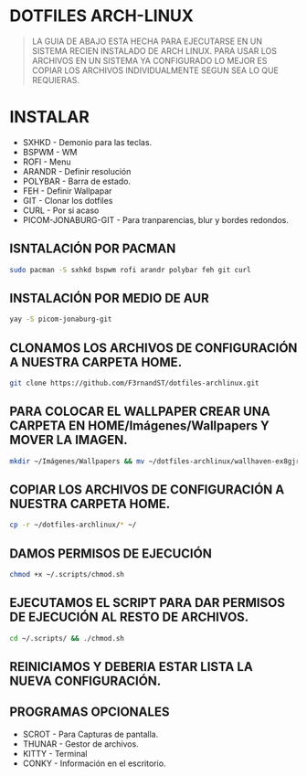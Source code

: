 # DOTFILES ARCH-LINUX


> LA GUIA DE ABAJO ESTA HECHA PARA EJECUTARSE EN UN SISTEMA RECIEN INSTALADO DE ARCH LINUX.
> PARA USAR LOS ARCHIVOS EN UN SISTEMA YA CONFIGURADO LO MEJOR ES COPIAR LOS ARCHIVOS INDIVIDUALMENTE SEGUN SEA LO QUE REQUIERAS.

# INSTALAR
- SXHKD - Demonio para las teclas.
- BSPWM - WM
- ROFI - Menu
- ARANDR - Definir resolución
- POLYBAR - Barra de estado.
- FEH - Definir Wallpapar
- GIT - Clonar los dotfiles
- CURL - Por si acaso
- PICOM-JONABURG-GIT - Para tranparencias, blur y bordes redondos.

## ISNTALACIÓN POR PACMAN

```bash
sudo pacman -S sxhkd bspwm rofi arandr polybar feh git curl
```

## INSTALACIÓN POR MEDIO DE AUR
```bash
yay -S picom-jonaburg-git
```

## CLONAMOS LOS ARCHIVOS DE CONFIGURACIÓN A NUESTRA CARPETA HOME.
```bash
git clone https://github.com/F3rnandST/dotfiles-archlinux.git
```

## PARA COLOCAR EL WALLPAPER CREAR UNA CARPETA EN HOME/Imágenes/Wallpapers Y MOVER LA IMAGEN.
```bash
mkdir ~/Imágenes/Wallpapers && mv ~/dotfiles-archlinux/wallhaven-ex8gjr.jpg ~/Imágenes/Wallpapers/
```

## COPIAR LOS ARCHIVOS DE CONFIGURACIÓN A NUESTRA CARPETA HOME.
```bash
cp -r ~/dotfiles-archlinux/* ~/ 
```
## DAMOS PERMISOS DE EJECUCIÓN
```bash
chmod +x ~/.scripts/chmod.sh
```

## EJECUTAMOS EL SCRIPT PARA DAR PERMISOS DE EJECUCIÓN AL RESTO DE ARCHIVOS.
```bash
cd ~/.scripts/ && ./chmod.sh
```

## REINICIAMOS Y DEBERIA ESTAR LISTA LA NUEVA CONFIGURACIÓN.
## PROGRAMAS OPCIONALES
- SCROT - Para Capturas de pantalla.
- THUNAR - Gestor de archivos.
- KITTY - Terminal
- CONKY - Información en el escritorio.
